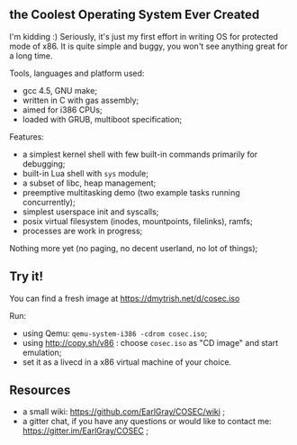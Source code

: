 the Coolest Operating System Ever Created
-----------------------------------------

I'm kidding :)
Seriously, it's just my first effort in writing OS for protected mode of x86.
It is quite simple and buggy, you won't see anything great for a long time.

Tools, languages and platform used:
- gcc 4.5, GNU make;
- written in C with gas assembly;
- aimed for i386 CPUs;
- loaded with GRUB, multiboot specification;

Features:
- a simplest kernel shell with few built-in commands primarily for debugging;
- built-in Lua shell with `sys` module;
- a subset of libc, heap management;
- preemptive multitasking demo (two example tasks running concurrently);
- simplest userspace init and syscalls;
- posix virtual filesystem (inodes, mountpoints, filelinks), ramfs;
- processes are work in progress;

Nothing more yet (no paging, no decent userland, no lot of things);


Try it!
-------

You can find a fresh image at https://dmytrish.net/d/cosec.iso

Run:

- using Qemu: `qemu-system-i386 -cdrom cosec.iso`;
- using http://copy.sh/v86 : choose `cosec.iso` as "CD image" and start emulation;
- set it as a livecd in a x86 virtual machine of your choice.

Resources
---------
- a small wiki: https://github.com/EarlGray/COSEC/wiki ;
- a gitter chat, if you have any questions or would like to contact me: https://gitter.im/EarlGray/COSEC ;
